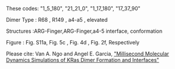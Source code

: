 
These codes: "1_5_180", "21_21_0", "1_17_180",  "17_37_90"

Dimer Type :    R68   ,    R149  ,    a4-a5  ,    elevated

Structures :ARG-Finger,ARG-Finger,a4-5 interface,    conformation

Figure     : Fig. S11a,  Fig. 5c ,  Fig. 4d  ,  Fig. 2f, Respectively

Please cite: Van A. Ngo and Angel E. Garcia, ["Millisecond Molecular Dynamics Simulations of KRas Dimer Formation and Interfaces"](https://doi.org/10.1016/j.bpj.2022.04.026) 
